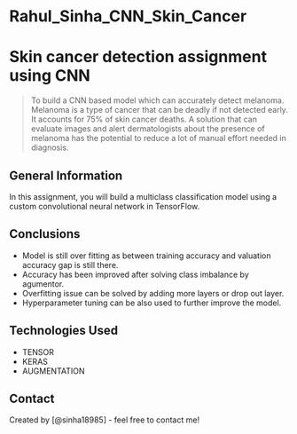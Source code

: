 # Rahul_Sinha_CNN_Skin_Cancer
# Skin cancer detection assignment using CNN
> To build a CNN based model which can accurately detect melanoma. Melanoma is a type of cancer that can be deadly if not detected early. It accounts for 75% of skin cancer deaths. A solution that can evaluate images and alert dermatologists about the presence of melanoma has the potential to reduce a lot of manual effort needed in diagnosis.


## General Information
In this assignment, you will build a multiclass classification model using a custom convolutional neural network in TensorFlow. 

## Conclusions
- Model is still over fitting as between training accuracy and valuation accuracy gap is still there.
- Accuracy has been improved after solving class imbalance by agumentor.
- Overfitting issue can be solved by adding more layers or drop out layer.
- Hyperparameter tuning can be also used to further improve the model.

<!-- You don't have to answer all the questions - just the ones relevant to your project. -->


## Technologies Used
- TENSOR
- KERAS
- AUGMENTATION




## Contact
Created by [@sinha18985] - feel free to contact me!


<!-- Optional -->
<!-- ## License -->
<!-- This project is open source and available under the [... License](). -->

<!-- You don't have to include all sections - just the one's relevant to your project -->
